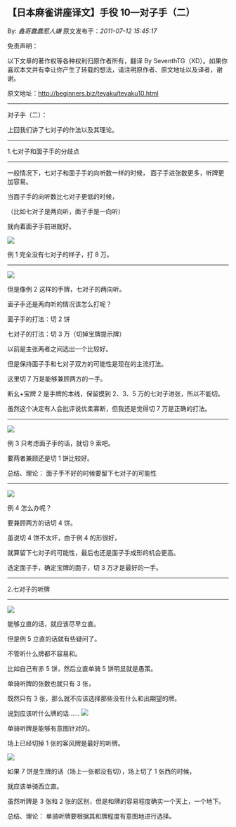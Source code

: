 ## 【日本麻雀讲座译文】手役 10—对子手（二）

By: _鑫哥蠢蠢惹人嫌_ 原文发布于：_2011-07-12 15:45:17_

免责声明：

以下文章的著作权等各种权利归原作者所有，翻译 By
SeventhTG（XD）。如果你喜欢本文并有幸让你产生了转载的想法，请注明原作者、原文地址以及译者，谢谢。

原文地址：http://beginners.biz/teyaku/teyaku10.html

---

对子手（二）：

上回我们讲了七对子的作法以及其理论。

---

1.七对子和面子手的分歧点

---

一般情况下，七对子和面子手的向听数一样的时候，
面子手进张数更多，听牌更加容易。

当面子手的向听数比七对子更低的时候，

（比如七对子是两向听，面子手是一向听）

就向着面子手前进就好。

![](http://s16.sinaimg.cn/middle/7f78b76fxa7dad2667a0f&690)

例 1 完全没有七对子的样子，打 8 万。

---

![](http://s13.sinaimg.cn/middle/7f78b76fxa7dad9338f4c&690)

但是像例 2 这样的手牌，七对子的两向听。

面子手还是两向听的情况该怎么打呢？

面子手的打法：切 2 饼

七对子的打法：切 3 万（切掉宝牌提示牌）

以前是主张两者之间选出一个比较好。

但是保持面子手和七对子双方的可能性是现在的主流打法。

这里切 7 万是能够兼顾两方的一手。

断幺+宝牌 2 是手牌的本线，保留摸到 2、3、5 万的七对子进张，所以不能切。

虽然这个决定有人会批评说优柔寡断，但我还是觉得切 7 万是正确的打法。

---

![](http://s14.sinaimg.cn/middle/7f78b76fxa7db1013f23d&690)

例 3 只考虑面子手的话，就切 9 索吧。

要两者兼顾还是切 1 饼比较好。

总结、理论：
面子手不好的时候要留下七对子的可能性

---

![](http://s11.sinaimg.cn/middle/7f78b76fx772f830cf85a&690)

例 4 怎么办呢？

要兼顾两方的话切 4 饼。

虽说切 4 饼不太坏，由于例 4 的形很好，

就算留下七对子的可能性，最后也还是面子手成形的机会更高。

选定面子手，确定宝牌的面子，切 3 万才是最好的一手。

---

2.七对子的听牌

---

![](http://s3.sinaimg.cn/middle/7f78b76fxa7db3a604f82&690)

能够立直的话，就应该尽早立直。

但是例 5 立直的话就有些疑问了。

不管听什么牌都不容易和。

比如自己有赤 5 饼，然后立直单骑 5 饼明显就是愚策。

单骑听牌的张数也就只有 3 张，

既然只有 3 张，那么就不应该选择那些没有什么和出期望的牌。

说到应该听什么牌的话……
![](http://s7.sinaimg.cn/middle/7f78b76fxa7dbce5ab336&690)

单骑听牌是能够有意图针对的。

场上已经切掉 1 张的客风牌是最好的听牌。

![](http://s7.sinaimg.cn/middle/7f78b76fxa7dbdf51a226&690)

如果 7 饼是生牌的话（场上一张都没有切），场上切了 1 张西的时候，

就应该单骑西立直。

虽然听牌是 3 张和 2 张的区别，但是和牌的容易程度确实一个天上，一个地下。

总结、理论：
单骑听牌要根据其和牌程度有意图地进行选择。
